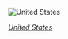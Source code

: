 
![United States](https://www.gstatic.com/prettyearth/assets/full/1891.jpg)

*[United States](https://www.google.com/maps/@40.690169,-74.04467,18z/data=!3m1!1e3)*
